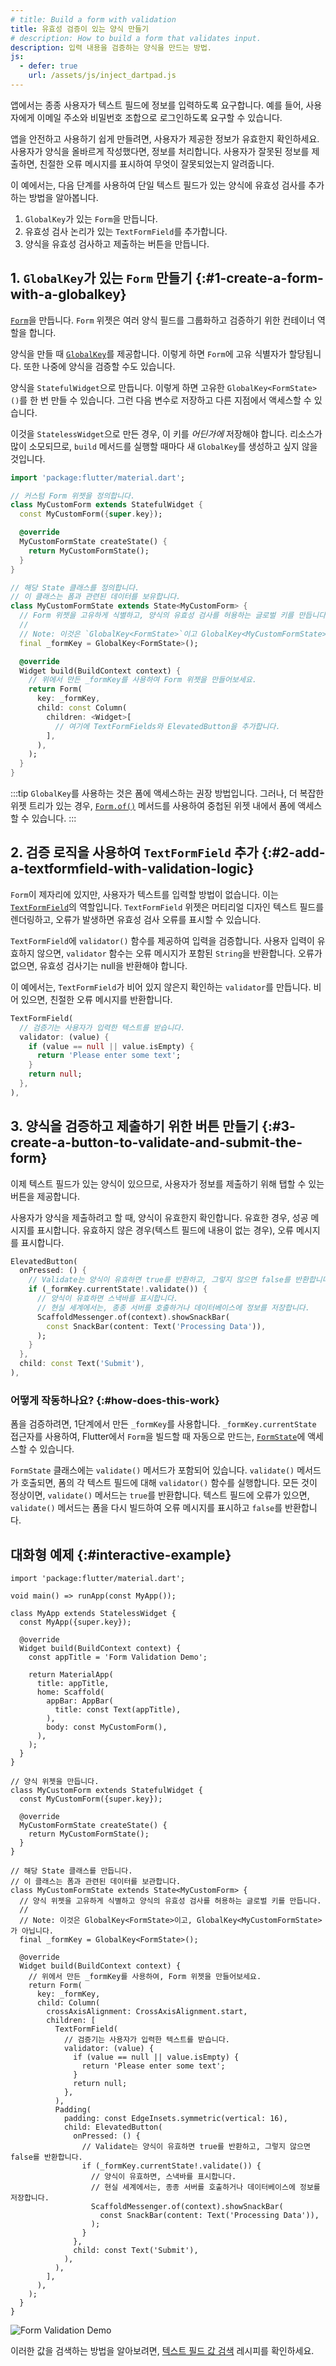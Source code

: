 ```yaml
---
# title: Build a form with validation
title: 유효성 검증이 있는 양식 만들기
# description: How to build a form that validates input.
description: 입력 내용을 검증하는 양식을 만드는 방법.
js:
  - defer: true
    url: /assets/js/inject_dartpad.js
---
```


<?code-excerpt path-base="cookbook/forms/validation"?>

앱에서는 종종 사용자가 텍스트 필드에 정보를 입력하도록 요구합니다. 
예를 들어, 사용자에게 이메일 주소와 비밀번호 조합으로 로그인하도록 요구할 수 있습니다.

앱을 안전하고 사용하기 쉽게 만들려면, 사용자가 제공한 정보가 유효한지 확인하세요. 
사용자가 양식을 올바르게 작성했다면, 정보를 처리합니다. 
사용자가 잘못된 정보를 제출하면, 친절한 오류 메시지를 표시하여 무엇이 잘못되었는지 알려줍니다.

이 예에서는, 다음 단계를 사용하여 단일 텍스트 필드가 있는 양식에 유효성 검사를 추가하는 방법을 알아봅니다.

  1. `GlobalKey`가 있는 `Form`을 만듭니다.
  2. 유효성 검사 논리가 있는 `TextFormField`를 추가합니다.
  3. 양식을 유효성 검사하고 제출하는 버튼을 만듭니다.

## 1. `GlobalKey`가 있는 `Form` 만들기 {:#1-create-a-form-with-a-globalkey}

[`Form`][]을 만듭니다. `Form` 위젯은 여러 양식 필드를 그룹화하고 검증하기 위한 컨테이너 역할을 합니다.

양식을 만들 때 [`GlobalKey`][]를 제공합니다. 
이렇게 하면 `Form`에 고유 식별자가 할당됩니다. 
또한 나중에 양식을 검증할 수도 있습니다.

양식을 `StatefulWidget`으로 만듭니다. 
이렇게 하면 고유한 `GlobalKey<FormState>()`를 한 번 만들 수 있습니다. 
그런 다음 변수로 저장하고 다른 지점에서 액세스할 수 있습니다.

이것을 `StatelessWidget`으로 만든 경우, 이 키를 *어딘가에* 저장해야 합니다. 
리소스가 많이 소모되므로, `build` 메서드를 실행할 때마다 새 `GlobalKey`를 생성하고 싶지 않을 것입니다.

<?code-excerpt "lib/form.dart"?>
```dart
import 'package:flutter/material.dart';

// 커스텀 Form 위젯을 정의합니다.
class MyCustomForm extends StatefulWidget {
  const MyCustomForm({super.key});

  @override
  MyCustomFormState createState() {
    return MyCustomFormState();
  }
}

// 해당 State 클래스를 정의합니다.
// 이 클래스는 폼과 관련된 데이터를 보유합니다.
class MyCustomFormState extends State<MyCustomForm> {
  // Form 위젯을 고유하게 식별하고, 양식의 유효성 검사를 허용하는 글로벌 키를 만듭니다.
  //
  // Note: 이것은 `GlobalKey<FormState>`이고 GlobalKey<MyCustomFormState>가 아닙니다.
  final _formKey = GlobalKey<FormState>();

  @override
  Widget build(BuildContext context) {
    // 위에서 만든 _formKey를 사용하여 Form 위젯을 만들어보세요.
    return Form(
      key: _formKey,
      child: const Column(
        children: <Widget>[
          // 여기에 TextFormFields와 ElevatedButton을 추가합니다.
        ],
      ),
    );
  }
}
```

:::tip
`GlobalKey`를 사용하는 것은 폼에 액세스하는 권장 방법입니다. 
그러나, 더 복잡한 위젯 트리가 있는 경우, [`Form.of()`][] 메서드를 사용하여 중첩된 위젯 내에서 폼에 액세스할 수 있습니다.
:::

## 2. 검증 로직을 사용하여 `TextFormField` 추가 {:#2-add-a-textformfield-with-validation-logic}

`Form`이 제자리에 있지만, 사용자가 텍스트를 입력할 방법이 없습니다. 이는 [`TextFormField`][]의 역할입니다.
`TextFormField` 위젯은 머티리얼 디자인 텍스트 필드를 렌더링하고, 오류가 발생하면 유효성 검사 오류를 표시할 수 있습니다.

`TextFormField`에 `validator()` 함수를 제공하여 입력을 검증합니다. 
사용자 입력이 유효하지 않으면, `validator` 함수는 오류 메시지가 포함된 `String`을 반환합니다. 
오류가 없으면, 유효성 검사기는 null을 반환해야 합니다.

이 예에서는, `TextFormField`가 비어 있지 않은지 확인하는 `validator`를 만듭니다. 
비어 있으면, 친절한 오류 메시지를 반환합니다.

<?code-excerpt "lib/main.dart (TextFormField)"?>
```dart
TextFormField(
  // 검증기는 사용자가 입력한 텍스트를 받습니다.
  validator: (value) {
    if (value == null || value.isEmpty) {
      return 'Please enter some text';
    }
    return null;
  },
),
```

## 3. 양식을 검증하고 제출하기 위한 버튼 만들기 {:#3-create-a-button-to-validate-and-submit-the-form}

이제 텍스트 필드가 있는 양식이 있으므로, 사용자가 정보를 제출하기 위해 탭할 수 있는 버튼을 제공합니다.

사용자가 양식을 제출하려고 할 때, 양식이 유효한지 확인합니다. 유효한 경우, 성공 메시지를 표시합니다. 
유효하지 않은 경우(텍스트 필드에 내용이 없는 경우), 오류 메시지를 표시합니다.

<?code-excerpt "lib/main.dart (ElevatedButton)" replace="/^child\: //g"?>
```dart
ElevatedButton(
  onPressed: () {
    // Validate는 양식이 유효하면 true를 반환하고, 그렇지 않으면 false를 반환합니다.
    if (_formKey.currentState!.validate()) {
      // 양식이 유효하면 스낵바를 표시합니다. 
      // 현실 세계에서는, 종종 서버를 호출하거나 데이터베이스에 정보를 저장합니다.
      ScaffoldMessenger.of(context).showSnackBar(
        const SnackBar(content: Text('Processing Data')),
      );
    }
  },
  child: const Text('Submit'),
),
```

### 어떻게 작동하나요? {:#how-does-this-work}

폼을 검증하려면, 1단계에서 만든 `_formKey`를 사용합니다. 
`_formKey.currentState` 접근자를 사용하여, Flutter에서 `Form`을 빌드할 때 자동으로 만드는, 
[`FormState`][]에 액세스할 수 있습니다.

`FormState` 클래스에는 `validate()` 메서드가 포함되어 있습니다. 
`validate()` 메서드가 호출되면, 폼의 각 텍스트 필드에 대해 `validator()` 함수를 실행합니다. 
모든 것이 정상이면, `validate()` 메서드는 `true`를 반환합니다. 
텍스트 필드에 오류가 있으면, `validate()` 메서드는 폼을 다시 빌드하여 오류 메시지를 표시하고 `false`를 반환합니다.

## 대화형 예제 {:#interactive-example}

<?code-excerpt "lib/main.dart"?>
```dartpad title="Flutter form validation hands-on example in DartPad" run="true"
import 'package:flutter/material.dart';

void main() => runApp(const MyApp());

class MyApp extends StatelessWidget {
  const MyApp({super.key});

  @override
  Widget build(BuildContext context) {
    const appTitle = 'Form Validation Demo';

    return MaterialApp(
      title: appTitle,
      home: Scaffold(
        appBar: AppBar(
          title: const Text(appTitle),
        ),
        body: const MyCustomForm(),
      ),
    );
  }
}

// 양식 위젯을 만듭니다.
class MyCustomForm extends StatefulWidget {
  const MyCustomForm({super.key});

  @override
  MyCustomFormState createState() {
    return MyCustomFormState();
  }
}

// 해당 State 클래스를 만듭니다.
// 이 클래스는 폼과 관련된 데이터를 보관합니다.
class MyCustomFormState extends State<MyCustomForm> {
  // 양식 위젯을 고유하게 식별하고 양식의 유효성 검사를 허용하는 글로벌 키를 만듭니다.
  //
  // Note: 이것은 GlobalKey<FormState>이고, GlobalKey<MyCustomFormState>가 아닙니다.
  final _formKey = GlobalKey<FormState>();

  @override
  Widget build(BuildContext context) {
    // 위에서 만든 _formKey를 사용하여, Form 위젯을 만들어보세요.
    return Form(
      key: _formKey,
      child: Column(
        crossAxisAlignment: CrossAxisAlignment.start,
        children: [
          TextFormField(
            // 검증기는 사용자가 입력한 텍스트를 받습니다.
            validator: (value) {
              if (value == null || value.isEmpty) {
                return 'Please enter some text';
              }
              return null;
            },
          ),
          Padding(
            padding: const EdgeInsets.symmetric(vertical: 16),
            child: ElevatedButton(
              onPressed: () {
                // Validate는 양식이 유효하면 true를 반환하고, 그렇지 않으면 false를 반환합니다.
                if (_formKey.currentState!.validate()) {
                  // 양식이 유효하면, 스낵바를 표시합니다. 
                  // 현실 세계에서는, 종종 서버를 호출하거나 데이터베이스에 정보를 저장합니다.
                  ScaffoldMessenger.of(context).showSnackBar(
                    const SnackBar(content: Text('Processing Data')),
                  );
                }
              },
              child: const Text('Submit'),
            ),
          ),
        ],
      ),
    );
  }
}
```

<noscript>
  <img src="/assets/images/docs/cookbook/form-validation.gif" alt="Form Validation Demo" class="site-mobile-screenshot" />
</noscript>

이러한 값을 검색하는 방법을 알아보려면, [텍스트 필드 값 검색][Retrieve the value of a text field] 레시피를 확인하세요.


[Retrieve the value of a text field]: /cookbook/forms/retrieve-input
[`Form`]: {{site.api}}/flutter/widgets/Form-class.html
[`Form.of()`]: {{site.api}}/flutter/widgets/Form/of.html
[`FormState`]: {{site.api}}/flutter/widgets/FormState-class.html
[`GlobalKey`]: {{site.api}}/flutter/widgets/GlobalKey-class.html
[`TextFormField`]: {{site.api}}/flutter/material/TextFormField-class.html
